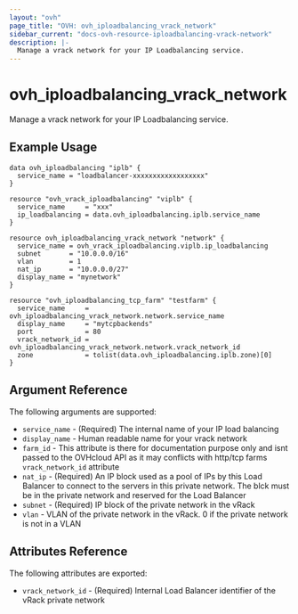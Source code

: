 ```yaml
---
layout: "ovh"
page_title: "OVH: ovh_iploadbalancing_vrack_network"
sidebar_current: "docs-ovh-resource-iploadbalancing-vrack-network"
description: |-
  Manage a vrack network for your IP Loadbalancing service.
---
```


# ovh_iploadbalancing_vrack_network

Manage a vrack network for your IP Loadbalancing service.

## Example Usage

```hcl
data ovh_iploadbalancing "iplb" {
  service_name = "loadbalancer-xxxxxxxxxxxxxxxxxx"
}

resource "ovh_vrack_iploadbalancing" "viplb" {
  service_name     = "xxx"
  ip_loadbalancing = data.ovh_iploadbalancing.iplb.service_name
}

resource ovh_iploadbalancing_vrack_network "network" {
  service_name = ovh_vrack_iploadbalancing.viplb.ip_loadbalancing
  subnet       = "10.0.0.0/16"
  vlan         = 1
  nat_ip       = "10.0.0.0/27"
  display_name = "mynetwork"
}

resource "ovh_iploadbalancing_tcp_farm" "testfarm" {
  service_name     = ovh_iploadbalancing_vrack_network.network.service_name
  display_name     = "mytcpbackends"
  port             = 80
  vrack_network_id = ovh_iploadbalancing_vrack_network.network.vrack_network_id
  zone             = tolist(data.ovh_iploadbalancing.iplb.zone)[0]
}
```

## Argument Reference

The following arguments are supported:

* `service_name` - (Required) The internal name of your IP load balancing
* `display_name` - Human readable name for your vrack network
* `farm_id` - This attribute is there for documentation purpose only and isnt passed to the OVHcloud API as it may conflicts with http/tcp farms `vrack_network_id` attribute
* `nat_ip` - (Required) An IP block used as a pool of IPs by this Load Balancer to connect to the servers in this private network. The blck must be in the private network and reserved for the Load Balancer
* `subnet` - (Required) IP block of the private network in the vRack
* `vlan` - VLAN of the private network in the vRack. 0 if the private network is not in a VLAN

## Attributes Reference

The following attributes are exported:

* `vrack_network_id` - (Required) Internal Load Balancer identifier of the vRack private network
